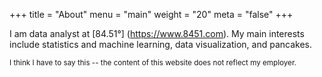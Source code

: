 +++
title = "About"
menu = "main"
weight = "20"
meta = "false"
+++


I am data analyst at [84.51&deg;] (https://www.8451.com). My main interests include statistics and machine learning, data visualization, and pancakes. 






<small> I think I have to say this -- the content of this website does not reflect my employer. </small> 






